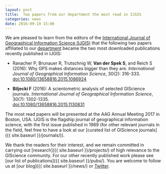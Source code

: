 ```yaml
---
layout: post
title:  Two papers from our department the most read in IJGIS
categories: news
date: 2016-09-19 15:00
---
```


We are pleased to learn from the editors of the [International Journal of Geographical Information Science (IJGIS)](http://www.tandfonline.com/toc/tgis20/current) that the following two papers affiliated to our [department](http://www.urbanism.nl) became the two most downloaded publications recently published in IJGIS:

* Ranacher P, Brunauer R, Trutschnig W, **Van der Spek S**, and Reich S (2016): Why GPS makes distances bigger than they are. *International Journal of Geographical Information Science*, 30(2): 316-333.<br>
[doi:10.1080/13658816.2015.1086924](http://dx.doi.org/10.1080/13658816.2015.1086924)

* **Biljecki F** (2016): A scientometric analysis of selected GIScience journals. *International Journal of Geographical Information Science*, 30(7): 1302-1335.<br>
[doi:10.1080/13658816.2015.1130831](http://dx.doi.org/10.1080/13658816.2015.1130831)

The most read papers will be presented at the AAG Annual Meeting 2017 in Boston, USA.
IJGIS is the flagship journal of geographical information science, with the first issue published in 1989 (for other relevant journals in the field, feel free to have a look at our [curated list of GIScience journals]({{ site.baseurl }}/journals/)).

We thank the readers for their interest, and we remain committed in carrying out [research]({{ site.baseurl }}/projects/) of high relevance to the GIScience community. For our other recently published work please see [our list of publications]({{ site.baseurl }}/pubs/). You are welcome to follow us at [our blog]({{ site.baseurl }}/news/) or [Twitter](https://twitter.com/tudelft3d).

